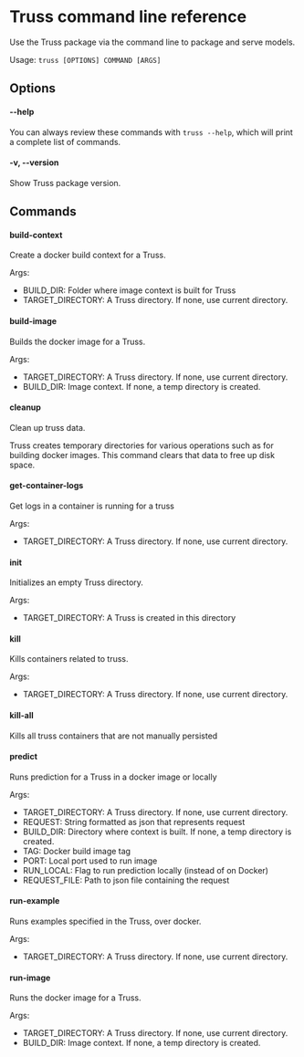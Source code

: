 # Truss command line reference

Use the Truss package via the command line to package and serve models.

Usage: `truss [OPTIONS] COMMAND [ARGS]`

## Options

#### --help

You can always review these commands with `truss --help`, which will print a complete list of commands.

#### -v, --version

Show Truss package version.

## Commands

#### build-context

Create a docker build context for a Truss.

Args:
* BUILD_DIR: Folder where image context is built for Truss
* TARGET_DIRECTORY: A Truss directory. If none, use current directory.

#### build-image

Builds the docker image for a Truss.

Args:
* TARGET_DIRECTORY: A Truss directory. If none, use current directory.
* BUILD_DIR: Image context. If none, a temp directory is created.

#### cleanup

Clean up truss data.

Truss creates temporary directories for various operations
such as for building docker images. This command clears
that data to free up disk space.

#### get-container-logs

Get logs in a container is running for a truss

Args:
* TARGET_DIRECTORY: A Truss directory. If none, use current directory.

#### init

Initializes an empty Truss directory.

Args:
* TARGET_DIRECTORY: A Truss is created in this directory

#### kill

Kills containers related to truss.

Args:
* TARGET_DIRECTORY: A Truss directory. If none, use current directory.

#### kill-all

Kills all truss containers that are not manually persisted

#### predict

Runs prediction for a Truss in a docker image or locally

Args:

* TARGET_DIRECTORY: A Truss directory. If none, use current directory.
* REQUEST: String formatted as json that represents request
* BUILD_DIR: Directory where context is built. If none, a temp directory is created.
* TAG: Docker build image tag
* PORT: Local port used to run image
* RUN_LOCAL: Flag to run prediction locally (instead of on Docker)
* REQUEST_FILE: Path to json file containing the request

#### run-example

Runs examples specified in the Truss, over docker.

Args:
* TARGET_DIRECTORY: A Truss directory. If none, use current directory.

#### run-image

Runs the docker image for a Truss.

Args:
* TARGET_DIRECTORY: A Truss directory. If none, use current directory.
* BUILD_DIR: Image context. If none, a temp directory is created.

